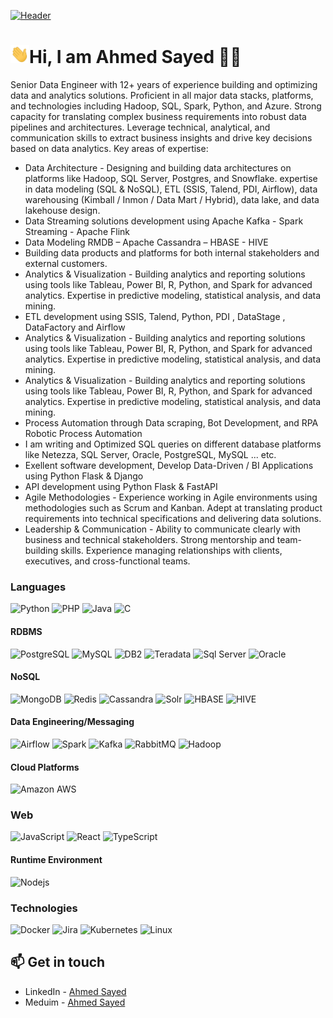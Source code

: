 [![Header](https://github.com/halfrost/halfrost/raw/master/icons/header_.png)](https://www.amsayed.dev/)<!-- If you want the template for my gif, email me! -->
# <img src="https://raw.githubusercontent.com/ABSphreak/ABSphreak/master/gifs/Hi.gif" width="30px">Hi, I am Ahmed Sayed 👨‍💻
<p>Senior Data Engineer with 12+ years of experience building and optimizing data and analytics solutions. Proficient in all major data stacks, platforms, and technologies including Hadoop, SQL, Spark, Python, and Azure. Strong capacity for translating complex business requirements into robust data pipelines and architectures. Leverage technical, analytical, and communication skills to extract business insights and drive key decisions based on data analytics.
Key areas of expertise:<p>
<ul>
  <li>Data Architecture - Designing and building data architectures on platforms like Hadoop, SQL Server, Postgres, and Snowflake. expertise in data modeling (SQL & NoSQL), ETL (SSIS, Talend, PDI, Airflow), data warehousing (Kimball / Inmon / Data Mart / Hybrid), data lake, and data lakehouse design. </li>
  <li>Data Streaming solutions development using Apache Kafka - Spark Streaming - Apache Flink </li>
  <li>Data Modeling RMDB – Apache Cassandra – HBASE - HIVE</li>
  <li>Building data products and platforms for both internal stakeholders and external customers.</li>
  <li>Analytics & Visualization - Building analytics and reporting solutions using tools like Tableau, Power BI, R, Python, and Spark for advanced analytics. Expertise in predictive modeling, statistical analysis, and data mining. </li>
  <li>ETL development using SSIS, Talend, Python, PDI , DataStage , DataFactory and Airflow </li>
    <li>Analytics & Visualization - Building analytics and reporting solutions using tools like Tableau, Power BI, R, Python, and Spark for advanced analytics. Expertise in predictive modeling, statistical analysis, and data mining. </li>
  <li>Analytics & Visualization - Building analytics and reporting solutions using tools like Tableau, Power BI, R, Python, and Spark for advanced analytics. Expertise in predictive modeling, statistical analysis, and data mining. </li>
  <li>Process Automation through Data scraping, Bot Development, and RPA Robotic Process Automation</li>
  <li>I am writing and Optimized SQL queries on different database platforms like Netezza, SQL Server, Oracle, PostgreSQL, MySQL ... etc.</li>
  <li>Exellent software development, Develop Data-Driven / BI Applications using Python Flask & Django  </li>
  <li>API development using Python Flask & FastAPI</li>
  <li>Agile Methodologies - Experience working in Agile environments using methodologies such as Scrum and Kanban. Adept at translating product requirements into technical specifications and delivering data solutions.</li>
  <li>Leadership & Communication - Ability to communicate clearly with business and technical stakeholders. Strong mentorship and team-building skills. Experience managing relationships with clients, executives, and cross-functional teams.</li>
</ul>



### Languages
![Python](https://img.shields.io/badge/-Python-000?&logo=python)
![PHP](https://img.shields.io/badge/-php-000?&logo=php&logoColor=ddc508)
![Java](https://img.shields.io/badge/-Java-000?&logo=Java&logoColor=007396)
![C](https://img.shields.io/badge/-C-000?&logo=C)

#### RDBMS

![PostgreSQL](https://img.shields.io/badge/-PostgreSQL-336791?style=for-the-badge&logo=postgresql)
![MySQL](https://img.shields.io/badge/-MySQL-4479A1?style=for-the-badge&logo=mysql&logoColor=white)
![DB2](https://img.shields.io/badge/-DB2-054ADA?style=for-the-badge&logo=ibm&logoColor=white)
![Teradata](https://img.shields.io/badge/-Teradata-336791?style=for-the-badge&logo=teradata)
![Sql Server](https://img.shields.io/badge/-MSSql-336791?style=for-the-badge&logo=microsoft)
![Oracle](https://img.shields.io/badge/-Oracle-F80000?style=for-the-badge&logo=Oracle&logoColor=white)


#### NoSQL

![MongoDB](https://img.shields.io/badge/-MongoDB-47A248?style=for-the-badge&logo=mongodb&logoColor=white)
![Redis](https://img.shields.io/badge/-Redis-DC382D?style=for-the-badge&logo=Redis&logoColor=white)
![Cassandra](https://img.shields.io/badge/-Cassandra-1287B1?style=for-the-badge&logo=apache-cassandra&logoColor=white)
![Solr](https://img.shields.io/badge/-Solr-D9411E?style=for-the-badge&logo=apache-solr&logoColor=white)
![HBASE](https://img.shields.io/badge/-HBase-D9411E?style=for-the-badge&logo=apache-solr&logoColor=green)
![HIVE](https://img.shields.io/badge/-HBase-D9411E?style=for-the-badge&logo=apache-solr&logoColor=green)


#### Data Engineering/Messaging

![Airflow](https://img.shields.io/badge/-Airflow-007A88?style=for-the-badge&logo=apache-airflow&logoColor=white)
![Spark](https://img.shields.io/badge/-Spark-E25A1C?style=for-the-badge&logo=apache-spark&logoColor=white)
![Kafka](https://img.shields.io/badge/-Kafka-000000?style=for-the-badge&logo=apache-kafka&logoColor=white)
![RabbitMQ](https://img.shields.io/badge/-RabbitMQ-FF6600?style=for-the-badge&logo=rabbitmq&logoColor=white)
![Hadoop](https://img.shields.io/badge/-Hadoop-FF6600?style=for-the-badge&logo=hadoop&logo=hadoop)

#### Cloud Platforms

![Amazon AWS](https://img.shields.io/badge/Amazon%20AWS-232F3E?style=for-the-badge&logo=amazon-aws)

### Web
![JavaScript](https://img.shields.io/badge/-JavaScript-000?&logo=JavaScript&logoColor=ddc508)
![React](https://img.shields.io/badge/-React-000?&logo=React&logoColor=ddc508)
![TypeScript](https://img.shields.io/badge/-TypeScript-000?&logo=TypeScript&logoColor=007ACC)

#### Runtime Environment

![Nodejs](https://img.shields.io/badge/-Nodejs-339933?style=for-the-badge&logo=Node.js&logoColor=white)

### Technologies

![Docker](https://img.shields.io/badge/-Docker-000?&logo=Docker)
![Jira](https://img.shields.io/badge/-Jira-000?&logo=Jira-Software&logoColor=0052CC)
![Kubernetes](https://img.shields.io/badge/-Kubernetes-000?&logo=Kubernetes)
![Linux](https://img.shields.io/badge/-Linux-000?&logo=Linux&logoColor=FCC624)

## 📫 Get in touch

- LinkedIn - [Ahmed Sayed](https://www.linkedin.com/in/amsayeed/)
- Meduim - [Ahmed Sayed](https://amsayed.medium.com)

 




